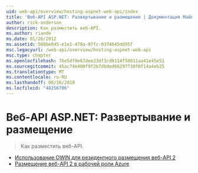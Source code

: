 ```yaml
---
uid: web-api/overview/hosting-aspnet-web-api/index
title: 'Веб-API ASP.NET: Развертывание и размещение | Документация Майкрософт'
author: rick-anderson
description: Как разместить веб-API.
ms.author: riande
ms.date: 01/26/2012
ms.assetid: 500be045-e1e1-478a-97fc-0374645dd95f
msc.legacyurl: /web-api/overview/hosting-aspnet-web-api
msc.type: chapter
ms.openlocfilehash: 76e5df0e67dee23df3cd0114f50011aa41e45e51
ms.sourcegitcommit: 45ac74e400f9f2b7dbded66297730f6f14a4eb25
ms.translationtype: MT
ms.contentlocale: ru-RU
ms.lasthandoff: 08/16/2018
ms.locfileid: "48256706"
---
```

<a name="aspnet-web-api-deployment-and-hosting"></a>Веб-API ASP.NET: Развертывание и размещение
====================
> Как разместить веб-API.


- [Использование OWIN для резидентного размещения веб-API 2](use-owin-to-self-host-web-api.md)
- [Размещение веб-API 2 в рабочей роли Azure](host-aspnet-web-api-in-an-azure-worker-role.md)
